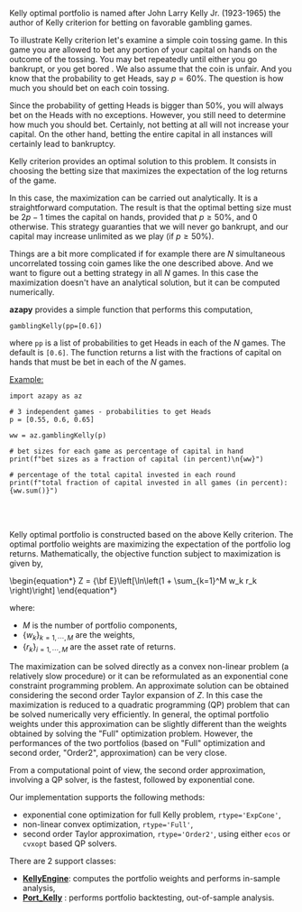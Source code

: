 Kelly optimal portfolio is named after John Larry Kelly Jr. (1923-1965)
the author of Kelly criterion for betting on favorable gambling games.

To illustrate Kelly criterion let's examine a simple coin tossing game.
In this game you are allowed to bet any portion of your capital on hands on
the outcome of the tossing. You may bet repeatedly until
either you go bankrupt, or you get bored .
We also assume that the coin is unfair. And you know that
the probability to get Heads, say $p=60\%$. The question is how much
you should bet on each coin tossing.

Since the probability of getting Heads is bigger than $50\%$,
you will always bet on the Heads with no exceptions.
However, you still need to determine
how much you should bet. Certainly, not betting at all will not increase
your capital. On the other hand, betting the entire capital in all instances
will certainly lead to bankruptcy.


Kelly criterion provides an optimal solution to this problem.
It consists in choosing the betting size that maximizes the expectation of
the log returns of the game.


In this case, the maximization can be carried out analytically. It is a
straightforward computation. The result is that the optimal betting size
must be
$2p-1$ times the capital on hands, provided that $p \ge 50\%$, and $0$
otherwise. This strategy guaranties that we will never go bankrupt, and
our capital may increase unlimited as we play (if $p \ge 50\%$).

Things are a bit more complicated if for example there are $N$ simultaneous
uncorrelated tossing coin games like the one described above. And we
want to figure out a betting strategy in all $N$ games. In this case the
maximization doesn't have an analytical solution, but it can be computed
numerically.

**azapy** provides a simple function that performs this computation,
```
gamblingKelly(pp=[0.6])
```
where `pp` is a list of probabilities to get Heads in each of the $N$ games.
The default is `[0.6]`.
The function returns a list with the fractions of
capital on hands that must be bet in each of the $N$ games.

[Example:](https://github.com/Mircea-MMXXI/azapy/blob/main/scripts/util/gamblingKelly_example.py)
```
import azapy as az

# 3 independent games - probabilities to get Heads
p = [0.55, 0.6, 0.65]

ww = az.gamblingKelly(p)

# bet sizes for each game as percentage of capital in hand
print(f"bet sizes as a fraction of capital (in percent)\n{ww}")

# percentage of the total capital invested in each round
print(f"total fraction of capital invested in all games (in percent): {ww.sum()}")
```

<br/>
<br/>

Kelly optimal portfolio is constructed based on the above Kelly criterion.
The optimal portfolio weights are maximizing the expectation
of the portfolio log returns. Mathematically,
the objective function subject to maximization is given by,

\begin{equation*}
  Z = {\bf E}\left[\ln\left(1 + \sum_{k=1}^M w_k r_k \right)\right]
\end{equation*}

where:

* $M$ is the number of portfolio components,
* $\{w_k\}_{k=1,\cdots,M}$ are the weights,
* $\{r_k\}_{i=1,\cdots,M}$ are the asset rate of returns.

The maximization can be solved directly as a convex non-linear problem
(a relatively slow procedure) or it can be reformulated as an
exponential cone constraint programming problem.
An approximate solution can be obtained considering the second
order Taylor expansion of $Z$. In this case the maximization
is reduced to a quadratic programming (QP) problem that
can be solved numerically very efficiently.
In general, the optimal portfolio weights under this approximation can be slightly
different than the weights obtained by solving the "Full"
optimization problem.
However, the performances of the two portfolios (based on "Full"
optimization and second order, "Order2", approximation) can be
very close.

From a computational point of view, the second order approximation,
involving a QP solver, is the fastest, followed by exponential cone.

Our implementation supports the following methods:

* exponential cone optimization for full Kelly problem, `rtype='ExpCone'`,
* non-linear convex optimization, `rtype='Full'`,
* second order Taylor approximation, `rtype='Order2'`, using either
`ecos` or `cvxopt` based QP solvers.

There are 2 support classes:

* [**KellyEngine**](azapy.Engines.KellyEngine.KellyEngine):
computes the portfolio weights and performs in-sample analysis,
* [**Port_Kelly**](azapy.PortOpt.Port_Kelly.Port_Kelly) :
performs portfolio backtesting, out-of-sample analysis.
